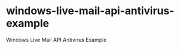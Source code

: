 windows-live-mail-api-antivirus-example
=======================================

Windows Live Mail API Antivirus Example